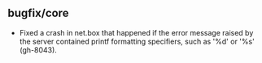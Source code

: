 ## bugfix/core

* Fixed a crash in net.box that happened if the error message raised by
  the server contained printf formatting specifiers, such as '%d' or '%s'
  (gh-8043).
